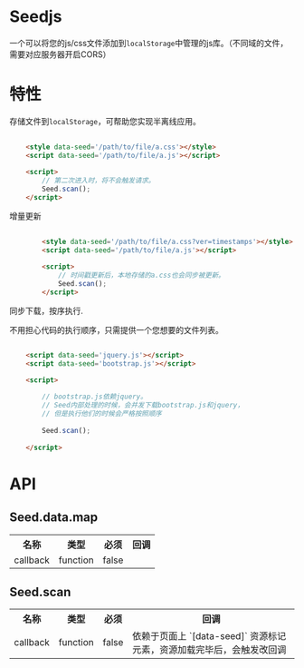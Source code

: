 # Seedjs

一个可以将您的js/css文件添加到`localStorage`中管理的js库。（不同域的文件，需要对应服务器开启CORS）

# 特性

存储文件到`localStorage`，可帮助您实现半离线应用。

```html
    
    <style data-seed='/path/to/file/a.css'></style>
    <script data-seed='/path/to/file/a.js'></script>
    
    <script>
        // 第二次进入时，将不会触发请求。
        Seed.scan();
    </script>

```

增量更新

```html
    
        <style data-seed='/path/to/file/a.css?ver=timestamps'></style>
        <script data-seed='/path/to/file/a.js'></script>
        
        <script>
            // 时间戳更新后，本地存储的a.css也会同步被更新。
            Seed.scan();
        </script>

```

同步下载，按序执行.

不用担心代码的执行顺序，只需提供一个您想要的文件列表。

```html

    <script data-seed='jquery.js'></script>
    <script data-seed='bootstrap.js'></script>

    <script>
        
        // bootstrap.js依赖jquery。
        // Seed内部处理的时候，会并发下载bootstrap.js和jquery，
        // 但是执行他们的时候会严格按照顺序
        
        Seed.scan();
    
    </script>

```


# API

## Seed.data.map

<table width="100%">
    <tr>
        <th>名称</th>
        <th>类型</th>
        <th>必须</th>
        <th>回调</th>
    </tr>
    <tr>
        <td> callback </td>
        <td> function </td>
        <td> false </td>
        <td>  </td>
    </tr>
</table>

## Seed.scan

<table width="100%">
    <tr>
        <th>名称</th>
        <th>类型</th>
        <th>必须</th>
        <th>回调</th>
    </tr>
    <tr>
        <td> callback </td>
        <td> function </td>
        <td> false </td>
        <td> 依赖于页面上 `[data-seed]` 资源标记元素，资源加载完毕后，会触发改回调 </td>
    </tr>
</table>

